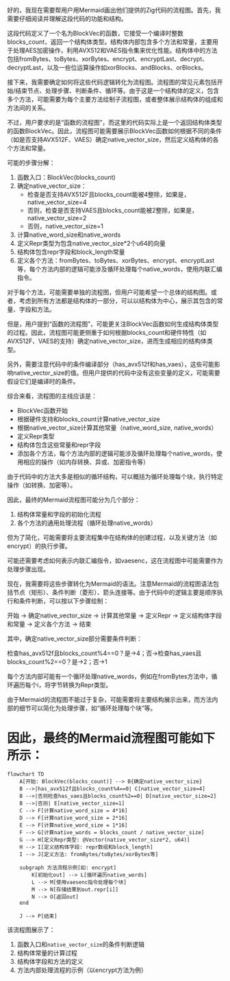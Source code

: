 好的，我现在需要帮用户用Mermaid画出他们提供的Zig代码的流程图。首先，我需要仔细阅读并理解这段代码的功能和结构。

这段代码定义了一个名为BlockVec的函数，它接受一个编译时整数blocks_count，返回一个结构体类型。结构体内部包含多个方法和常量，主要用于处理AES加密操作，利用AVX512和VAES指令集来优化性能。结构体中的方法包括fromBytes、toBytes、xorBytes、encrypt、encryptLast、decrypt、decryptLast，以及一些位运算操作如xorBlocks、andBlocks、orBlocks。

接下来，我需要确定如何将这些代码逻辑转化为流程图。流程图的常见元素包括开始/结束节点、处理步骤、判断条件、循环等。由于这是一个结构体的定义，包含多个方法，可能需要为每个主要方法绘制子流程图，或者整体展示结构体的组成和方法间的关系。

不过，用户要求的是“函数的流程图”，而这里的代码实际上是一个返回结构体类型的函数BlockVec。因此，流程图可能需要展示BlockVec函数如何根据不同的条件（如是否支持AVX512F、VAES）确定native_vector_size，然后定义结构体的各个方法和常量。

可能的步骤分解：

1. 函数入口：BlockVec(blocks_count)
2. 确定native_vector_size：
   - 检查是否支持AVX512F且blocks_count能被4整除，如果是，native_vector_size=4
   - 否则，检查是否支持VAES且blocks_count能被2整除，如果是，native_vector_size=2
   - 否则，native_vector_size=1
3. 计算native_word_size和native_words
4. 定义Repr类型为包含native_vector_size*2个u64的向量
5. 结构体包含repr字段和block_length常量
6. 定义各个方法：fromBytes、toBytes、xorBytes、encrypt、encryptLast等，每个方法内部的逻辑可能涉及循环处理每个native_words，使用内联汇编指令。

对于每个方法，可能需要单独的流程图，但用户可能希望一个总体的结构图。或者，考虑到所有方法都是结构体的一部分，可以以结构体为中心，展示其包含的常量、字段和方法。

但是，用户提到“函数的流程图”，可能更关注BlockVec函数如何生成结构体类型的过程。因此，流程图可能更侧重于如何根据blocks_count和硬件特性（如AVX512F、VAES的支持）确定native_vector_size，进而生成相应的结构体类型。

另外，需要注意代码中的条件编译部分（has_avx512f和has_vaes），这些可能影响native_vector_size的值。但用户提供的代码中没有这些变量的定义，可能需要假设它们是编译时的条件。

综合来看，流程图的主线应该是：

- BlockVec函数开始
- 根据硬件支持和blocks_count计算native_vector_size
- 根据native_vector_size计算其他常量（native_word_size, native_words）
- 定义Repr类型
- 结构体包含这些常量和repr字段
- 添加各个方法，每个方法内部的逻辑可能涉及循环处理每个native_words，使用相应的操作（如内存转换、异或、加密指令等）

由于代码中的方法大多是相似的循环结构，可以概括为循环处理每个块，执行特定操作（如转换、加密等）。

因此，最终的Mermaid流程图可能分为几个部分：

1. 结构体常量和字段的初始化流程
2. 各个方法的通用处理流程（循环处理native_words）

但为了简化，可能需要将主要流程集中在结构体的创建过程，以及关键方法（如encrypt）的执行步骤。

可能还需要考虑如何表示内联汇编指令，如vaesenc，这在流程图中可能需要作为处理步骤出现。

现在，我需要将这些步骤转化为Mermaid的语法。注意Mermaid的流程图语法包括节点（矩形）、条件判断（菱形）、箭头连接等。由于代码中的逻辑主要是顺序执行和条件判断，可以按以下步骤绘制：

开始 -> 确定native_vector_size -> 计算其他常量 -> 定义Repr -> 定义结构体字段和常量 -> 定义各个方法 -> 结束

其中，确定native_vector_size部分需要条件判断：

检查has_avx512f且blocks_count%4==0？是→4；否→检查has_vaes且blocks_count%2==0？是→2；否→1

每个方法内部可能有一个循环处理native_words，例如在fromBytes方法中，循环遍历每个i，将字节转换为Repr类型。

由于Mermaid的流程图不能过于复杂，可能需要将主要结构展示出来，而方法内部的细节可以简化为处理步骤，如“循环处理每个块”等。

因此，最终的Mermaid流程图可能如下所示：
================================================
```mermaid
flowchart TD
    A[开始: BlockVec(blocks_count)] --> B{确定native_vector_size}
    B -->|has_avx512f且blocks_count%4==0| C[native_vector_size=4]
    B -->|否则检查has_vaes且blocks_count%2==0| D[native_vector_size=2]
    B -->|否则| E[native_vector_size=1]
    C --> F[计算native_word_size = 4*16]
    D --> F[计算native_word_size = 2*16]
    E --> F[计算native_word_size = 1*16]
    F --> G[计算native_words = blocks_count / native_vector_size]
    G --> H[定义Repr类型: @Vector(native_vector_size*2, u64)]
    H --> I[定义结构体字段: repr数组和block_length]
    I --> J[定义方法: fromBytes/toBytes/xorBytes等]
    
    subgraph 方法流程示例[如: encrypt]
        K[初始化out] --> L[循环遍历native_words]
        L --> M[使用vaesenc指令处理每个块]
        M --> N[存储结果到out.repr[i]]
        N --> O[返回out]
    end
    
    J --> P[结束]
``` 

该流程图展示了：
1. 函数入口和`native_vector_size`的条件判断逻辑
2. 结构体常量的计算过程
3. 结构体字段和方法的定义
4. 方法内部处理流程的示例（以encrypt方法为例）
